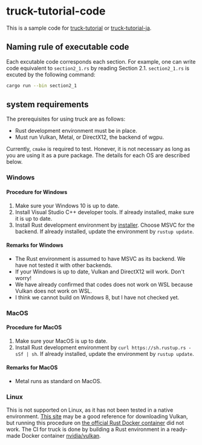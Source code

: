 # truck-tutorial-code

This is a sample code for [truck-tutorial](https://ricos.gitlab.io/truck-tutorial/) or [truck-tutorial-ja](https://ricos.gitlab.io/truck-tutorial-ja/).

## Naming rule of executable code

Each excutable code corresponds each section. For example, one can write code equivalent to `section2_1.rs` by reading Section 2.1. `section2_1.rs` is excuted by the following command:

```bash
cargo run --bin section2_1
```

## system requirements

The prerequisites for using truck are as follows:

- Rust development environment must be in place.
- Must run Vulkan, Metal, or DirectX12, the backend of wgpu.

Currently, `cmake` is required to test. Honever, it is not necessary as long as you are using it as a pure package. The details for each OS are described below.

### Windows

#### Procedure for Windows

1. Make sure your Windows 10 is up to date.
2. Install Visual Studio C++ developer tools. If already installed, make sure it is up to date.
3. Install Rust development environment by [installer](https://www.rust-lang.org/tools/install). Choose MSVC for the backend. If already installed, update the environment by `rustup update`.

#### Remarks for Windows

- The Rust environment is assumed to have MSVC as its backend. We have not tested it with other backends.
- If your Windows is up to date, Vulkan and DirectX12 will work. Don't worry!
- We have already confirmed that codes does not work on WSL because Vulkan does not work on WSL.
- I think we cannot build on Windows 8, but I have not checked yet.

### MacOS

#### Procedure for MacOS

1. Make sure your MacOS is up to date.
2. Install Rust development environment by `curl https://sh.rustup.rs -sSf | sh`. If already installed, update the environment by `rustup update`.

#### Remarks for MacOS

- Metal runs as standard on MacOS.

### Linux

This is not supported on Linux, as it has not been tested in a native environment. [This site](https://vulkan.lunarg.com/doc/sdk/1.2.162.1/linux/getting_started_ubuntu.html) may be a good reference for downloading Vulkan, but running this procedure on [the official Rust Docker container](https://hub.docker.com/_/rust) did not work. The CI for truck is done by building a Rust environment in a ready-made Docker container [nvidia/vulkan](https://hub.docker.com/r/nvidia/vulkan).

